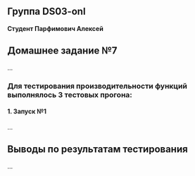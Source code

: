 ## Группа DS03-onl

__Студент Парфимович Алексей__

## Домашнее задание №7

...

### Для тестирования производительности функций выполнялось 3 тестовых прогона: 

#### 1. Запуск №1

...

## Выводы по результатам тестирования

...